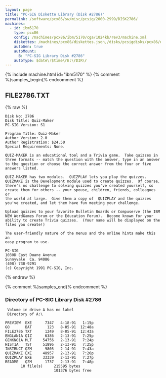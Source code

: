 ```yaml
---
layout: page
title: "PC-SIG Diskette Library (Disk #2786)"
permalink: /software/pcx86/sw/misc/pcsig/2000-2999/DISK2786/
machines:
  - id: ibm5170
    type: pcx86
    config: /machines/pcx86/ibm/5170/cga/1024kb/rev3/machine.xml
    diskettes: /machines/pcx86/diskettes.json,/disks/pcsigdisks/pcx86/diskettes.json
    autoGen: true
    autoMount:
      B: "PC-SIG Library Disk #2786"
    autoType: $date\r$time\rB:\rDIR\r
---
```


{% include machine.html id="ibm5170" %}
{% comment %}samples_begin{% endcomment %}

## FILE2786.TXT

{% raw %}
```
Disk No: 2786
Disk Title: Quiz-Maker
PC-SIG Version: S1

Program Title: Quiz-Maker
Author Version: 2.0
Author Registration: $24.50
Special Requirements: None.

QUIZ-MAKER is an educational tool and a Trivia game.  Take quizzes in
three formats -- match the question with the answer, type in an answer
to the question or choose the correct answer from the four or five
answers listed.

QUIZ-MAKER has two modules.  QUIZPLAY lets you play the quizzes.
QUIZMAKE is the Development module used to create quizzes.  Of course,
there's no challenge to solving quizzes you've created yourself, so
create them for others -- your spouse, children, friends, colleagues or
the world at large.  Give them a copy of  QUIZPLAY and the quizzes
you've created, and let them have fun meeting your challenge.

Upload quizzes to your favorite Bulletin Boards or Compuserve (the IBM
NEW WordGames Forum or the Education Forum).  Become known for your
ability to create Trivia quizzes.  (Your name will be displayed on the
files you create!)

The user-friendly nature of the menus and the online hints make this an
easy program to use.

PC-SIG
1030D East Duane Avenue
Sunnyvale  Ca. 94086
(408) 730-9291
(c) Copyright 1991 PC-SIG, Inc.
```
{% endraw %}

{% comment %}samples_end{% endcomment %}

### Directory of PC-SIG Library Disk #2786

     Volume in drive A has no label
     Directory of A:\

    PREVIEW  EXE      7347   4-18-91   1:15p
    GO       BAT       123   8-05-91  12:48a
    FILE2786 TXT      1249   8-05-91  12:43a
    ENGLAN1A QIZ      6386   2-13-91   7:25p
    GENKNO1A MLT     54756   2-13-91   7:24p
    HIST1A   TST     51896   2-13-91   7:25p
    INSTRUCT QZM      9805   2-14-91   7:43a
    QUIZMAKE EXE     48957   2-13-91   7:26p
    QUIZPLAY EXE     33339   2-13-91   7:27p
    README   QZM      1737   2-13-91   7:48p
           10 file(s)     215595 bytes
                          101376 bytes free

